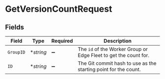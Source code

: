 # GetVersionCountRequest


## Fields

| Field                                                                       | Type                                                                        | Required                                                                    | Description                                                                 |
| --------------------------------------------------------------------------- | --------------------------------------------------------------------------- | --------------------------------------------------------------------------- | --------------------------------------------------------------------------- |
| `GroupID`                                                                   | **string*                                                                   | :heavy_minus_sign:                                                          | The <code>id</code> of the Worker Group or Edge Fleet to get the count for. |
| `ID`                                                                        | **string*                                                                   | :heavy_minus_sign:                                                          | The Git commit hash to use as the starting point for the count.             |